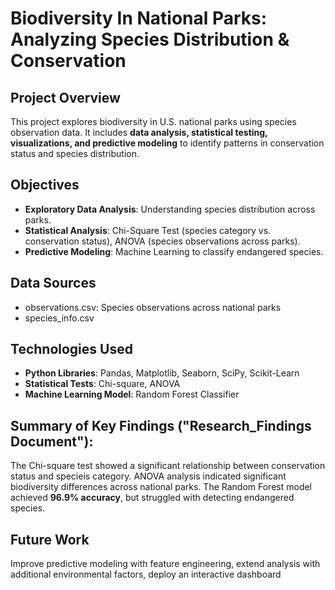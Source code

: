 # Biodiversity In National Parks: Analyzing Species Distribution & Conservation

## Project Overview
This project explores biodiversity in U.S. national parks using species observation data. It includes **data analysis, statistical testing, visualizations, and predictive modeling** to identify patterns in conservation status and species distribution.

## Objectives
- **Exploratory Data Analysis**: Understanding species distribution across parks.
- **Statistical Analysis**: Chi-Square Test (species category vs. conservation status), ANOVA (species observations across parks).
- **Predictive Modeling**: Machine Learning to classify endangered species.

## Data Sources
- observations.csv: Species observations across national parks
- species_info.csv

## Technologies Used
- **Python Libraries**: Pandas, Matplotlib, Seaborn, SciPy, Scikit-Learn
- **Statistical Tests**: Chi-square, ANOVA
- **Machine Learning Model**: Random Forest Classifier

## Summary of Key Findings ("Research_Findings Document"):
The Chi-square test showed a significant relationship between conservation status and specieis category. ANOVA analysis indicated significant biodiversity differences across national parks. The Random Forest model achieved **96.9% accuracy**, but struggled with detecting endangered species.

## Future Work
Improve predictive modeling with feature engineering, extend analysis with additional environmental factors, deploy an interactive dashboard
